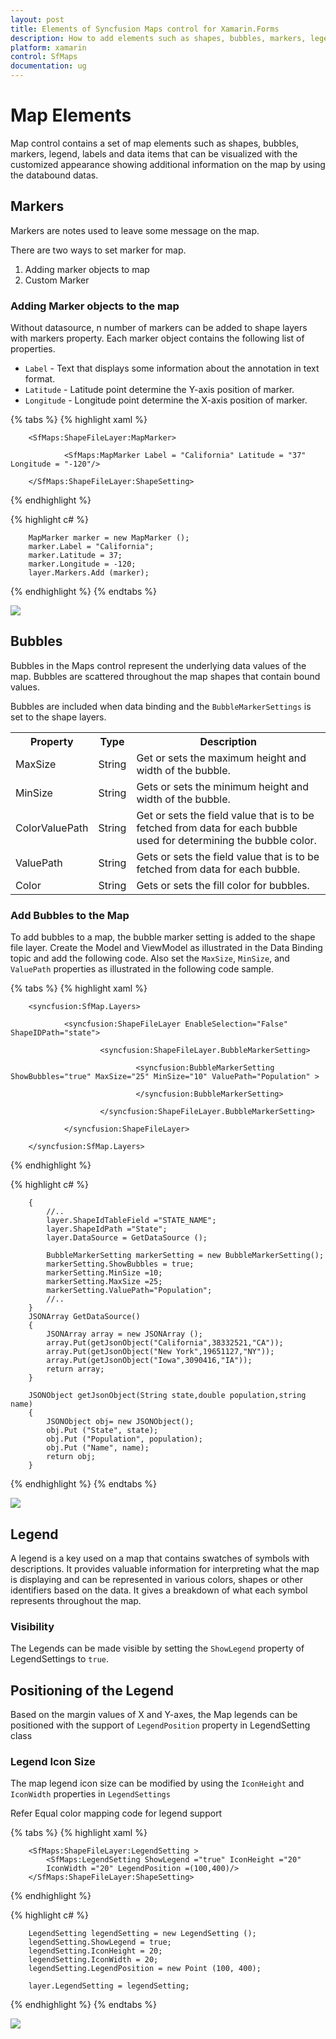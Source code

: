 ```yaml
---
layout: post
title: Elements of Syncfusion Maps control for Xamarin.Forms 
description: How to add elements such as shapes, bubbles, markers, legend, labels and etc., in Maps control
platform: xamarin
control: SfMaps
documentation: ug
---
```


# Map Elements

Map control contains a set of map elements such as shapes, bubbles, markers, legend, labels and data items that can be visualized with the customized appearance showing additional information on the map by using the databound datas.

## Markers

Markers are notes used to leave some message on the map.

There are two ways to set marker for map.

1. Adding marker objects to map
2. Custom Marker

### Adding Marker objects to the map

Without datasource, n number of markers can be added to shape layers with markers property. Each marker object contains the following list of properties.

* `Label` - Text that displays some information about the annotation in text format.
* `Latitude` - Latitude point determine the Y-axis position of marker.
* `Longitude` - Longitude point determine the X-axis position of marker.

{% tabs %}
{% highlight xaml %}
                                                    
        <SfMaps:ShapeFileLayer:MapMarker>
                
                <SfMaps:MapMarker Label = "California" Latitude = "37" Longitude = "-120"/>                
                    
        </SfMaps:ShapeFileLayer:ShapeSetting>
                               	      

{% endhighlight %}

{% highlight c# %}

        MapMarker marker = new MapMarker ();
        marker.Label = "California";
        marker.Latitude = 37;
        marker.Longitude = -120;
        layer.Markers.Add (marker);

{% endhighlight %}
{% endtabs %}

![](images/marker_android.png)  


## Bubbles

Bubbles in the Maps control represent the underlying data values of the map. Bubbles are scattered throughout the map shapes that contain bound values.

Bubbles are included when data binding and the `BubbleMarkerSettings` is set to the shape layers. 


<table>
<tr>
<th>
Property</th><th>
Type</th><th>
Description</th></tr>
<tr>
<td>
MaxSize</td><td>
String</td><td>
Get or sets the maximum height and width of the bubble.</td></tr>
<tr>
<td>
MinSize</td><td>
String</td><td>
Gets or sets the minimum height and width of the bubble.</td></tr>
<tr>
<td>
ColorValuePath</td><td>
String</td><td>
Get or sets the field value that is to be fetched from data for each bubble used for determining the bubble color.</td></tr>
<tr>
<td>
ValuePath</td><td>
String</td><td>
Gets or sets the field value that is to be fetched from data for each bubble.</td></tr>

<td>
Color</td><td>
String</td><td>
Gets or sets the fill color for bubbles.</td></tr>

</table>

### Add Bubbles to the Map

To add bubbles to a map, the bubble marker setting is added to the shape file layer. Create the Model and ViewModel as illustrated in the Data Binding topic and add the following code. Also set the `MaxSize`, `MinSize`, and `ValuePath` properties as illustrated in the following code sample.

{% tabs %}
{% highlight xaml %}        

        <syncfusion:SfMap.Layers>

                <syncfusion:ShapeFileLayer EnableSelection="False" ShapeIDPath="state">

                        <syncfusion:ShapeFileLayer.BubbleMarkerSetting>
                        
                                <syncfusion:BubbleMarkerSetting ShowBubbles="true" MaxSize="25" MinSize="10" ValuePath="Population" >

                                </syncfusion:BubbleMarkerSetting>

                        </syncfusion:ShapeFileLayer.BubbleMarkerSetting>                  

                </syncfusion:ShapeFileLayer>

        </syncfusion:SfMap.Layers>                                       


{% endhighlight %}

{% highlight c# %}

        {
            //..
            layer.ShapeIdTableField ="STATE_NAME";
            layer.ShapeIdPath ="State";
            layer.DataSource = GetDataSource ();

            BubbleMarkerSetting markerSetting = new BubbleMarkerSetting();
            markerSetting.ShowBubbles = true;
            markerSetting.MinSize =10;
            markerSetting.MaxSize =25;
            markerSetting.ValuePath="Population";
            //..
        }
        JSONArray GetDataSource()
        {
            JSONArray array = new JSONArray ();
            array.Put(getJsonObject("California",38332521,"CA"));
            array.Put(getJsonObject("New York",19651127,"NY"));
            array.Put(getJsonObject("Iowa",3090416,"IA"));
            return array;
        }

        JSONObject getJsonObject(String state,double population,string name)
        {
            JSONObject obj= new JSONObject();
            obj.Put ("State", state);
            obj.Put ("Population", population);
            obj.Put ("Name", name);
            return obj;
        }


{% endhighlight %}
{% endtabs %}

![](images/bubble_android.png)  

## Legend

A legend is a key used on a map that contains swatches of symbols with descriptions. It provides valuable information for interpreting what the map is displaying and can be represented in various colors, shapes or other identifiers based on the data. It gives a breakdown of what each symbol represents throughout the map.

### Visibility

The Legends can be made visible by setting the `ShowLegend` property of LegendSettings to `true`.

## Positioning of the Legend

Based on the margin values of X and Y-axes, the Map legends can be positioned with the support of `LegendPosition` property in LegendSetting class

### Legend Icon Size

The map legend icon size can be modified by using the `IconHeight` and `IconWidth` properties in `LegendSettings`

Refer Equal color mapping code for legend support

{% tabs %}
{% highlight xaml %}
        
        <SfMaps:ShapeFileLayer:LegendSetting >
            <SfMaps:LegendSetting ShowLegend ="true" IconHeight ="20" 
            IconWidth ="20" LegendPosition =(100,400)/>
        </SfMaps:ShapeFileLayer:ShapeSetting>      

{% endhighlight %}

{% highlight c# %}

        LegendSetting legendSetting = new LegendSetting ();
        legendSetting.ShowLegend = true;
        legendSetting.IconHeight = 20;
        legendSetting.IconWidth = 20;
        legendSetting.LegendPosition = new Point (100, 400);

        layer.LegendSetting = legendSetting;


{% endhighlight %}
{% endtabs %}

![](images/legend_android.png)  